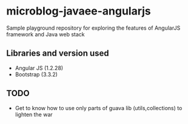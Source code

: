 # microblog-javaee-angularjs
Sample playground repository for exploring the features of AngularJS framework and Java web stack



## Libraries and version used
- Angular JS (1.2.28)
- Bootstrap (3.3.2)











## TODO
- Get to know how to use only parts of guava lib (utils,collections) to lighten the war